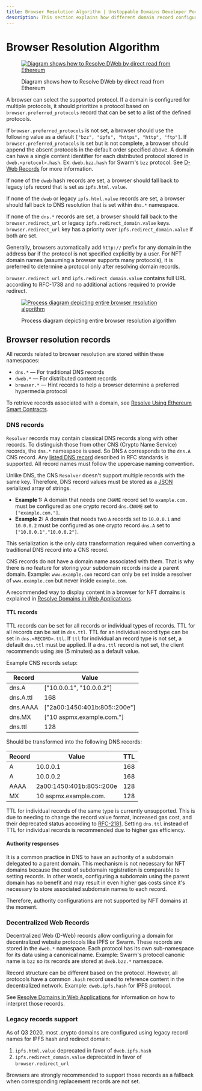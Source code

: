 ```yaml
---
title: Browser Resolution Algorithm | Unstoppable Domains Developer Portal
description: This section explains how different domain record configurations should be interpreted by browsers.
---
```


# Browser Resolution Algorithm

<figure>

[![Diagram shows how to Resolve DWeb by direct read from Ethereum](</images/resolve\_dweb\_website\_by\_direct\_reading\_from\_ethereum\_and\_decentralized\_network.png> '#width=75%')](/images/resolve\_dweb\_website\_by\_direct\_reading\_from\_ethereum\_and\_decentralized\_network.png)

<figcaption>Diagram shows how to Resolve DWeb by direct read from Ethereum</figcaption>
</figure>

A browser can select the supported protocol. If a domain is configured for multiple protocols, it should prioritize a protocol based on `browser.preferred_protocols` record that can be set to a list of the defined protocols.

[comment]: # (Unclear what below image was or where it is now)
[comment]: # (https://unstoppabledomains.slack.com/files/UKN3V261H/F01B42CJXJN/screen\_shot\_2020-09-21\_at\_2.34.07\_pm.png)

If `browser.preferred_protocols` is not set, a browser should use the following value as a default `["bzz", "ipfs", "https", "http", "ftp"]`. If `browser.preferred_protocols` is set but is not complete, a browser should append the absent protocols in the default order specified above. A domain can have a single content identifier for each distributed protocol stored in `dweb.<protocol>.hash`. Ex: `dweb.bzz.hash` for Swarm's `bzz` protocol. See [D-Web Records](#decentralized-web-records) for more information.

If none of the `dweb` hash records are set, a browser should fall back to legacy ipfs record that is set as `ipfs.html.value`.

If none of the `dweb` or legacy `ipfs.html.value` records are set, a browser should fall back to DNS resolution that is set within `dns.*` namespace.

If none of the `dns.*` records are set, a browser should fall back to the `browser.redirect_url` or legacy `ipfs.redirect_domain.value` keys. `browser.redirect_url` key has a priority over `ipfs.redirect_domain.value` if both are set.

Generally, browsers automatically add `http://` prefix for any domain in the address bar if the protocol is not specified explicitly by a user. For NFT domain names (assuming a browser supports many protocols), it is preferred to determine a protocol only after resolving domain records.

`browser.redirect_url` and `ipfs.redirect_domain.value` contains full URL according to RFC-1738 and no additional actions required to provide redirect.

<figure>

[![Process diagram depicting entire browser resolution algorithm](</images/browser\_resolution\_algorithm.svg> '#width=75%')](/images/browser\_resolution\_algorithm.svg)

<figcaption>Process diagram depicting entire browser resolution algorithm</figcaption>
</figure>

## Browser resolution records

All records related to browser resolution are stored within these namespaces:

* `dns.*` — For traditional DNS records
* `dweb.*` — For distributed content records
* `browser.*` — Hint records to help a browser determine a preferred hypermedia protocol

To retrieve records associated with a domain, see [Resolve Using Ethereum Smart Contracts](../direct-blockchain-calls/resolve-eth-smart-contracts.md).

### DNS records

`Resolver` records may contain classical DNS records along with other records. To distinguish those from other CNS (Crypto Name Service) records, the `dns.*` namespace is used. So DNS `A` corresponds to the `dns.A` CNS record. Any [listed DNS record](https://en.wikipedia.org/wiki/List\_of\_DNS\_record\_types) described in RFC standards is supported. All record names must follow the uppercase naming convention.

Unlike DNS, the CNS `Resolver` doesn't support multiple records with the same key. Therefore, DNS record values must be stored as a [JSON](http://json.org) serialized array of strings.

* **Example 1:** A domain that needs one `CNAME` record set to `example.com.` must be configured as one crypto record `dns.CNAME` set to `["example.com."]`.
* **Example 2:** A domain that needs two `A` records set to `10.0.0.1` and `10.0.0.2` must be configured as one crypto record `dns.A` set to `["10.0.0.1","10.0.0.2"]`.

This serialization is the only data transformation required when converting a traditional DNS record into a CNS record.

CNS records do not have a domain name associated with them. That is why there is no feature for storing your subdomain records inside a parent domain. Example: `www.example.com` record can only be set inside a resolver of `www.example.com` but never inside `example.com`.

A recommended way to display content in a browser for NFT domains is explained in [Resolve Domains in Web Applications](../resolve-domains-in-web-applications.md).

#### TTL records

TTL records can be set for all records or individual types of records. TTL for all records can be set in `dns.ttl`. TTL for an individual record type can be set in `dns.<RECORD>.ttl`. If `ttl` for individual an record type is not set, a default `dns.ttl` must be applied. If a `dns.ttl` record is not set, the client recommends using `300` (5 minutes) as a default value.

Example CNS records setup:

| Record    | Value                         |
| --------- | ----------------------------- |
| dns.A     | \["10.0.0.1", "10.0.0.2"]     |
| dns.A.ttl | 168                           |
| dns.AAAA  | \["2a00:1450:401b:805::200e"] |
| dns.MX    | \["10 aspmx.example.com."]    |
| dns.ttl   | 128                           |

Should be transformed into the following DNS records:

| Record | Value                    | TTL |
| ------ | ------------------------ | --- |
| A      | 10.0.0.1                 | 168 |
| A      | 10.0.0.2                 | 168 |
| AAAA   | 2a00:1450:401b:805::200e | 128 |
| MX     | 10 aspmx.example.com.    | 128 |

TTL for individual records of the same type is currently unsupported. This is due to needing to change the record value format, increased gas cost, and their deprecated status according to [RFC-2181](https://datatracker.ietf.org/doc/html/rfc2181#section-5.2). Setting `dns.ttl` instead of TTL for individual records is recommended due to higher gas efficiency.

#### Authority responses

It is a common practice in DNS to have an authority of a subdomain delegated to a parent domain. This mechanism is not necessary for NFT domains because the cost of subdomain registration is comparable to setting records. In other words, configuring a subdomain using the parent domain has no benefit and may result in even higher gas costs since it's necessary to store associated subdomain names to each record.

Therefore, authority configurations are not supported by NFT domains at the moment.

### Decentralized Web Records

Decentralized Web (D-Web) records allow configuring a domain for decentralized website protocols like IPFS or Swarm. These records are stored in the `dweb.*` namespace. Each protocol has its own sub-namespace for its data using a canonical name. Example: Swarm's protocol canonic name is `bzz` so its records are stored at `dweb.bzz.*` namespace.

Record structure can be different based on the protocol. However, all protocols have a common `.hash` record used to reference content in the decentralized network. Example: `dweb.ipfs.hash` for IPFS protocol.

See [Resolve Domains in Web Applications](../resolve-domains-in-web-applications.md) for information on how to interpret those records.

### Legacy records support

As of Q3 2020, most .crypto domains are configured using legacy record names for IPFS hash and redirect domain:

1. `ipfs.html.value` deprecated in favor of `dweb.ipfs.hash`
2. `ipfs.redirect_domain.value` deprecated in favor of `browser.redirect_url`

Browsers are strongly recommended to support those records as a fallback when corresponding replacement records are not set.
